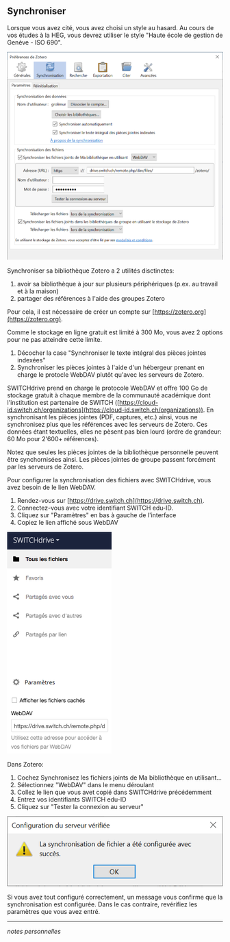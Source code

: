 ## Synchroniser

Lorsque vous avez cité, vous avez choisi un style au hasard. Au cours de vos études à la HEG, vous devrez utiliser le style "Haute école de gestion de Genève - ISO 690".

![](img/parametrer-synchroniser.png)

Synchroniser sa bibliothèque Zotero a 2 utilités disctinctes:

1. avoir sa bibliothèque à jour sur plusieurs périphériques (p.ex. au travail et à la maison)
2. partager des références à l'aide des groupes Zotero

Pour cela, il est nécessaire de créer un compte sur [https://zotero.org](https://zotero.org).

Comme le stockage en ligne gratuit est limité à 300 Mo, vous avez 2 options pour ne pas atteindre cette limite.

1. Décocher la case "Synchroniser le texte intégral des pièces jointes indexées"
2. Synchroniser les pièces jointes à l'aide d'un hébergeur prenant en charge le protocle WebDAV plutôt qu'avec les serveurs de Zotero.

SWITCHdrive prend en charge le protocole WebDAV et offre 100 Go de stockage gratuit à chaque membre de la communauté académique dont l'institution est partenaire de SWITCH ([https://cloud-id.switch.ch/organizations](https://cloud-id.switch.ch/organizations)). En synchronisant les pièces jointes (PDF, captures, etc.) ainsi, vous ne synchronisez plus que les références avec les serveurs de Zotero. Ces données étant textuelles, elles ne pèsent pas bien lourd (ordre de grandeur: 60 Mo pour 2'600+ références).

Notez que seules les pièces jointes de la bibliothèque personnelle peuvent être synchornisées ainsi. Les pièces jointes de groupe passent forcément par les serveurs de Zotero. 

Pour configurer la synchronisation des fichiers avec SWITCHdrive, vous avez besoin de le lien WebDAV.

1. Rendez-vous sur [https://drive.switch.ch](https://drive.switch.ch).
2. Connectez-vous avec votre identifiant SWITCH edu-ID.
3. Cliquez sur "Paramètres" en bas à gauche de l'interface
4. Copiez le lien affiché sous WebDAV

![](img/parametrer-switchdrive.png)

Dans Zotero:

1. Cochez Synchronisez les fichiers joints de Ma bibliothèque en utilisant...
2. Sélectionnez "WebDAV" dans le menu déroulant
3. Collez le lien que vous avet copié dans SWITCHdrive précédemment
4. Entrez vos identifiants SWITCH edu-ID
5. Cliquez sur "Tester la connexion au serveur"

![](img/parametrer-synchronisation-reussie.png)

Si vous avez tout configuré correctement, un message vous confirme que la synchronisation est configurée.
Dans le cas contraire, revérifiez les paramètres que vous avez entré.

---
*notes personnelles*

